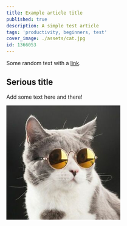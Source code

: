 ```yaml
---
title: Example article title
published: true
description: A simple test article
tags: 'productivity, beginners, test'
cover_image: ./assets/cat.jpg
id: 1366053
---
```


Some random text with a [link](https://code.visualstudio.com).

## Serious title

Add some text here and there!

![and some pictures too](./assets/cat.jpg)
